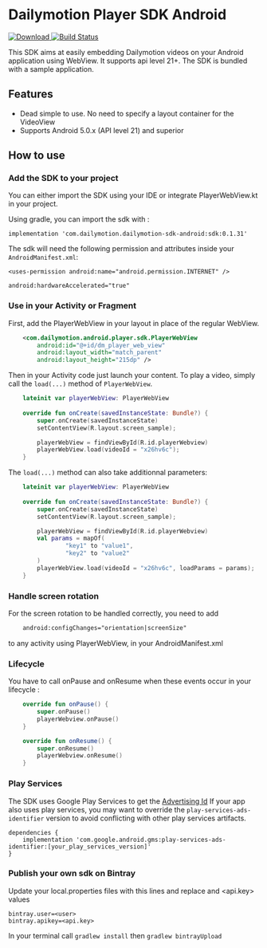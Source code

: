 Dailymotion Player SDK Android
===========================
[ ![Download](https://api.bintray.com/packages/dailymotion/com.dailymotion.dailymotion-sdk-android/sdk/images/download.svg) ](https://bintray.com/dailymotion/com.dailymotion.dailymotion-sdk-android/sdk/_latestVersion)
[![Build Status](https://travis-ci.org/dailymotion/dailymotion-player-sdk-android.svg?branch=master)](https://travis-ci.org/dailymotion/dailymotion-player-sdk-android)

This SDK aims at easily embedding Dailymotion videos on your Android application using WebView. It supports api level 21+.
The SDK is bundled with a sample application.

Features
--------

- Dead simple to use. No need to specify a layout container for the VideoView
- Supports Android 5.0.x (API level 21) and superior

How to use
----------

### Add the SDK to your project
You can either import the SDK using your IDE or integrate PlayerWebView.kt in your project.

Using gradle, you can import the sdk with :
```
implementation 'com.dailymotion.dailymotion-sdk-android:sdk:0.1.31'
```

The sdk will need the following permission and attributes inside your `AndroidManifest.xml`:
```
<uses-permission android:name="android.permission.INTERNET" />
```

```
android:hardwareAccelerated="true"
```

### Use in your Activity or Fragment
First, add the PlayerWebView in your layout in place of the regular WebView.

```xml
    <com.dailymotion.android.player.sdk.PlayerWebView
        android:id="@+id/dm_player_web_view"
        android:layout_width="match_parent"
        android:layout_height="215dp" />
```

Then in your Activity code just launch your content.
To play a video, simply call the `load(...)` method of `PlayerWebView`.


```kotlin
    lateinit var playerWebView: PlayerWebView
    
    override fun onCreate(savedInstanceState: Bundle?) {
        super.onCreate(savedInstanceState)
        setContentView(R.layout.screen_sample);

        playerWebView = findViewById(R.id.playerWebview)
        playerWebView.load(videoId = "x26hv6c");
    }
```

The `load(...)` method can also take additionnal parameters:
```kotlin
    lateinit var playerWebView: PlayerWebView
    
    override fun onCreate(savedInstanceState: Bundle?) {
        super.onCreate(savedInstanceState)
        setContentView(R.layout.screen_sample);

        playerWebView = findViewById(R.id.playerWebview)
        val params = mapOf(
                "key1" to "value1",
                "key2" to "value2"
        )
        playerWebView.load(videoId = "x26hv6c", loadParams = params);
    }
```

### Handle screen rotation
For the screen rotation to be handled correctly, you need to add

```xml
    android:configChanges="orientation|screenSize"
```

to any activity using PlayerWebView, in your AndroidManifest.xml

### Lifecycle
You have to call onPause and onResume when these events occur in your lifecycle :

```kotlin
    override fun onPause() {
        super.onPause()
        playerWebview.onPause()
    }

    override fun onResume() {
        super.onResume()
        playerWebview.onResume()
    }
```

### Play Services
The SDK uses Google Play Services to get the [Advertising Id](https://developer.android.com/training/articles/ad-id)
If your app also uses play services, you may want to override the `play-services-ads-identifier` version to avoid conflicting with other play services artifacts.

```
dependencies {
    implementation 'com.google.android.gms:play-services-ads-identifier:[your_play_services_version]'
}
```

### Publish your own sdk on Bintray

Update your local.properties files with this lines and replace <user> and <api.key> values

```
bintray.user=<user>
bintray.apikey=<api.key>
```

In your terminal call `gradlew install` then `gradlew bintrayUpload` 
